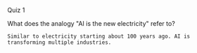 Quiz 1

What does the analogy "AI is the new electricity" refer to?


```
Similar to electricity starting about 100 years ago. AI is transforming multiple industries.
```